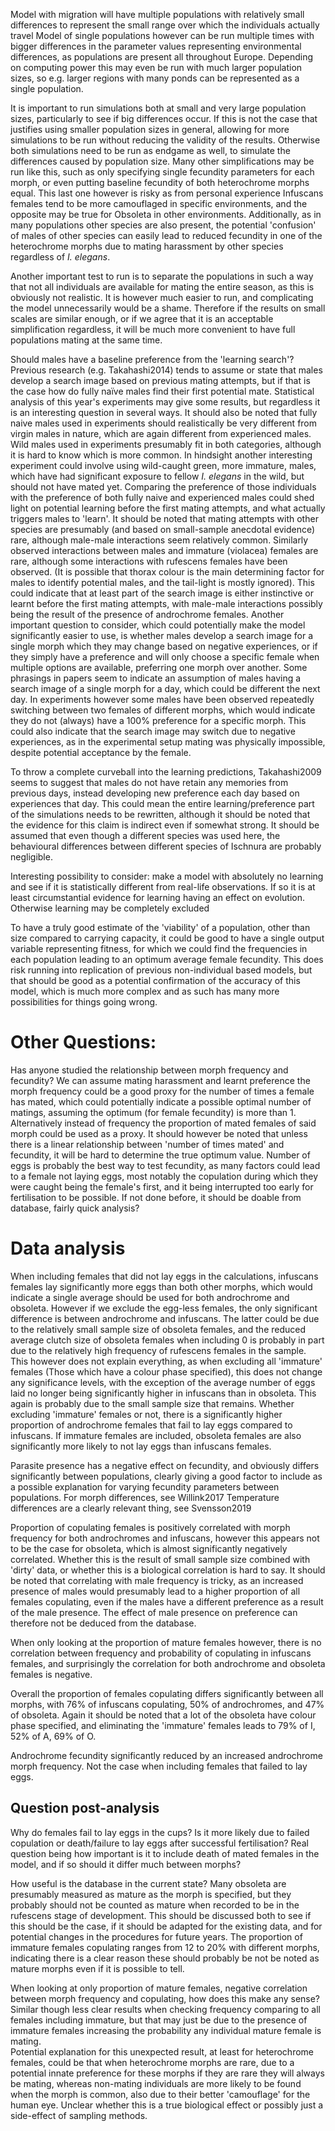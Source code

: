 Model with migration will have multiple populations with relatively small differences to represent the small range over which the individuals actually travel
Model of single populations however can be run multiple times with bigger differences in the parameter values representing environmental differences, as populations are present all throughout Europe. Depending on computing power this may even be run with much larger population sizes, so e.g. larger regions with many ponds can be represented as a single population.

It is important to run simulations both at small and very large population sizes, particularly to see if big differences occur. If this is not the case that justifies using smaller population sizes in general, allowing for more simulations to be run without reducing the validity of the results. Otherwise both simulations need to be run as endgame as well, to simulate the differences caused by population size.
Many other simplifications may be run like this, such as only specifying single fecundity parameters for each morph, or even putting baseline fecundity of both heterochrome morphs equal. This last one however is risky as from personal experience Infuscans females tend to be more camouflaged in specific environments, and the opposite may be true for Obsoleta in other environments. Additionally, as in many populations other species are also present, the potential 'confusion' of males of other species can easily lead to reduced fecundity in one of the heterochrome morphs due to mating harassment by other species regardless of *I. elegans*.

Another important test to run is to separate the populations in such a way that not all individuals are available for mating the entire season, as this is obviously not realistic. It is however much easier to run, and complicating the model unnecessarily would be a shame. Therefore if the results on small scales are similar enough, or if we agree that it is an acceptable simplification regardless, it will be much more convenient to have full populations mating at the same time.

Should males have a baseline preference from the 'learning search'? Previous research (e.g. Takahashi2014) tends to assume or state that males develop a search image based on previous mating attempts, but if that is the case how do fully naïve males find their first potential mate. Statistical analysis of this year's experiments may give some results, but regardless it is an interesting question in several ways. It should also be noted that fully naive males used in experiments should realistically be very different from virgin males in nature, which are again different from experienced males. Wild males used in experiments presumably fit in both categories, although it is hard to know which is more common. In hindsight another interesting experiment could involve using wild-caught green, more immature, males, which have had significant exposure to fellow *I. elegans* in the wild, but should not have mated yet. Comparing the preference of those individuals with the preference of both fully naive and experienced males could shed light on potential learning before the first mating attempts, and what actually triggers males to 'learn'. It should be noted that mating attempts with other species are presumably (and based on small-sample anecdotal evidence) rare, although male-male interactions seem relatively common. Similarly observed interactions between males and immature (violacea) females are rare, although some interactions with rufescens females have been observed. (It is possible that thorax colour is the main determining factor for males to identify potential males, and the tail-light is mostly ignored). This could indicate that at least part of the search image is either instinctive or learnt before the first mating attempts, with male-male interactions possibly being the result of the presence of androchrome females.
Another important question to consider, which could potentially make the model significantly easier to use, is whether males develop a search image for a single morph which they may change based on negative experiences, or if they simply have a preference and will only choose a specific female when multiple options are available, preferring one morph over another. Some phrasings in papers seem to indicate an assumption of males having a search image of a single morph for a day, which could be different the next day. In experiments however some males have been observed repeatedly switching between two females of different morphs, which would indicate they do not (always) have a 100% preference for a specific morph. This could also indicate that the search image may switch due to negative experiences, as in the experimental setup mating was physically impossible, despite potential acceptance by the female.

To throw a complete curveball into the learning predictions, Takahashi2009 seems to suggest that males do not have retain any memories from previous days, instead developing new preference each day based on experiences that day. This could mean the entire learning/preference part of the simulations needs to be rewritten, although it should be noted that the evidence for this claim is indirect even if somewhat strong. It should be assumed that even though a different species was used here, the behavioural differences between different species of Ischnura are probably negligible.

Interesting possibility to consider: make a model with absolutely no learning and see if it is statistically different from real-life observations. If so it is at least circumstantial evidence for learning having an effect on evolution. Otherwise learning may be completely excluded

To have a truly good estimate of the 'viability' of a population, other than size compared to carrying capacity, it could be good to have a single output variable representing fitness, for which we could find the frequencies in each population leading to an optimum average female fecundity. This does risk running into replication of previous non-individual based models, but that should be good as a potential confirmation of the accuracy of this model, which is much more complex and as such has many more possibilities for things going wrong.

# Other Questions:
Has anyone studied the relationship between morph frequency and fecundity? We can assume mating harassment and learnt preference the morph frequency could be a good proxy for the number of times a female has mated, which could potentially indicate a possible optimal number of matings, assuming the optimum (for female fecundity) is more than 1. Alternatively instead of frequency the proportion of mated females of said morph could be used as a proxy. It should however be noted that unless there is a linear relationship between 'number of times mated' and fecundity, it will be hard to determine the true optimum value. Number of eggs is probably the best way to test fecundity, as many factors could lead to a female not laying eggs, most notably the copulation during which they were caught being the female's first, and it being interrupted too early for fertilisation to be possible. If not done before, it should be doable from database, fairly quick analysis?


# Data analysis

When including females that did not lay eggs in the calculations, infuscans females lay significantly more eggs than both other morphs, which would indicate a single average should be used for both androchrome and obsoleta. However if we exclude the egg-less females, the only significant difference is between androchrome and infuscans. The latter could be due to the relatively small sample size of obsoleta females, and the reduced average clutch size of obsoleta females when including 0 is probably in part due to the relatively high frequency of rufescens females in the sample. This however does not explain everything, as when excluding all 'immature' females (Those which have a colour phase specified), this does not change any significance levels, with the exception of the average number of eggs laid no longer being significantly higher in infuscans than in obsoleta. This again is probably due to the small sample size that remains. Whether excluding 'immature' females or not, there is a significantly higher proportion of androchrome females that fail to lay eggs compared to infuscans. If immature females are included, obsoleta females are also significantly more likely to not lay eggs than infuscans females.

Parasite presence has a negative effect on fecundity, and obviously differs significantly between populations, clearly giving a good factor to include as a possible explanation for varying fecundity parameters between populations. For morph differences, see Willink2017
Temperature differences are a clearly relevant thing, see Svensson2019

Proportion of copulating females is positively correlated with morph frequency for both androchromes and infuscans, however this appears not to be the case for obsoleta, which is almost significantly negatively correlated. Whether this is the result of small sample size combined with 'dirty' data, or whether this is a biological correlation is hard to say. It should be noted that correlating with male frequency is tricky, as an increased presence of males would presumably lead to a higher proportion of all females copulating, even if the males have a different preference as a result of the male presence. The effect of male presence on preference can therefore not be deduced from the database.

When only looking at the proportion of mature females however, there is no correlation between frequency and probability of copulating in infuscans females, and surprisingly the correlation for both androchrome and obsoleta females is negative.

Overall the proportion of females copulating differs significantly between all morphs, with 76% of infuscans copulating, 50% of androchromes, and 47% of obsoleta. Again it should be noted that a lot of the obsoleta have colour phase specified, and eliminating the 'immature' females leads to 79% of I, 52% of A, 69% of O.

Androchrome fecundity significantly reduced by an increased androchrome morph frequency. Not the case when including females that failed to lay eggs. 


## Question post-analysis
Why do females fail to lay eggs in the cups? Is it more likely due to failed copulation or death/failure to lay eggs after successful fertilisation? Real question being how important is it to include death of mated females in the model, and if so should it differ much between morphs?

How useful is the database in the current state? Many obsoleta are presumably measured as mature as the morph is specified, but they probably should not be counted as mature when recorded to be in the rufescens stage of development. This should be discussed both to see if this should be the case, if it should be adapted for the existing data, and for potential changes in the procedures for future years. The proportion of immature females copulating ranges from 12 to 20% with different morphs, indicating there is a clear reason these should probably be not be noted as mature morphs even if it is possible to tell.

When looking at only proportion of mature females, negative correlation between morph frequency and copulating, how does this make any sense? Similar though less clear results when checking frequency comparing to all females including immature, but that may just be due to the presence of immature females increasing the probability any individual mature female is mating.  
Potential explanation for this unexpected result, at least for heterochrome females, could be that when heterochrome morphs are rare, due to a potential innate preference for these morphs if they are rare they will always be mating, whereas non-mating individuals are more likely to be found when the morph is common, also due to their better 'camouflage' for the human eye. Unclear whether this is a true biological effect or possibly just a side-effect of sampling methods.
